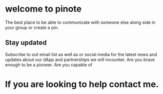 # welcome to pinote

The best place to be able to communicate with someone else along side in your group or create a pin.

## Stay updated
Subscribe to out email list as well as or social media for the latest news and updates about our dApp and partnerships we will incounter. Are you brave enough to be a pioneer. Are you capable of 

# If you are looking to help contact me.